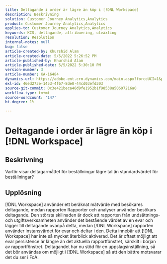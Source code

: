 ```yaml
---
title: Deltagande i order är lägre än köp i [!DNL Workspace]
description: Beskrivning
solution: Customer Journey Analytics,Analytics
product: Customer Journey Analytics,Analytics
applies-to: Customer Journey Analytics,Analytics
keywords: KCS, deltagande, attribuering, utväxling
resolution: Resolution
internal-notes: null
bug: false
article-created-by: Khurshid Alam
article-created-date: 5/5/2022 5:26:52 PM
article-published-by: Khurshid Alam
article-published-date: 5/5/2022 5:30:10 PM
version-number: 3
article-number: KA-16484
dynamics-url: https://adobe-ent.crm.dynamics.com/main.aspx?forceUCI=1&pagetype=entityrecord&etn=knowledgearticle&id=5624a68b-98cc-ec11-a7b5-6045bd00dbbc
exl-id: 46ed273e-1453-4f67-8de0-44cd03efd303
source-git-commit: 0c3e421beca46d9fe1952b1f98538a50697216a0
workflow-type: tm+mt
source-wordcount: '147'
ht-degree: 1%

---
```


# Deltagande i order är lägre än köp i [!DNL Workspace]

## Beskrivning


Varför visar deltagarmåttet för beställningar lägre tal än standardvärdet för beställningar?


## Upplösning


[!DNL Workspace] använder ett beräknat mätvärde med besökares deltagande, medan rapporten Rapporter och analyser använder besökars deltagande. Den största skillnaden är dock att rapporten från undsättnings- och utgiftsverksamheten använder det bestående värdet av en evar och lägger till deltagande ovanpå detta, medan [!DNL Workspace] rapporten använder instansvärdet för evar och deltar i den. Detta innebär att [!DNL Workspace] har inte så mycket återblick aktiverad. Det är oftast möjligt att evar persistence är längre än det aktuella rapportfönstret, särskilt i början av rapportfönstret. Deltagandet har nu stöd för en uppslagsinställning, så det bör användas om möjligt i [!DNL Workspace] så att den bättre motsvarar det du ser i FoA.

